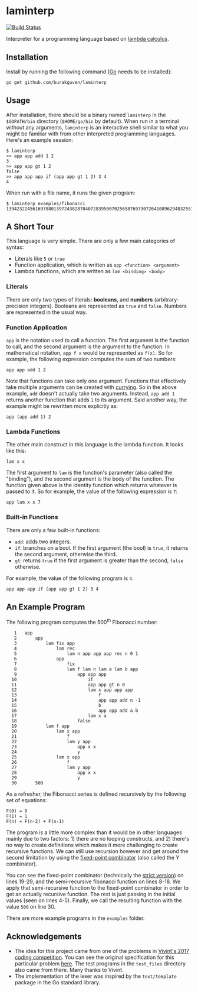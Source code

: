 # laminterp

[![Build Status](https://travis-ci.org/burakguven/laminterp.svg?branch=master)](https://travis-ci.org/burakguven/laminterp)

Interpreter for a programming language based on [lambda calculus](https://en.wikipedia.org/wiki/Lambda_calculus).

## Installation

Install by running the following command ([Go](https://golang.org/dl/) needs to be installed):

```
go get github.com/burakguven/laminterp
```

## Usage

After installation, there should be a binary named `laminterp` in the `$GOPATH/bin` directory (`$HOME/go/bin` by default). When run in a terminal without any arguments, `laminterp` is an interactive shell similar to what you might be familiar with from other interpreted programming languages. Here's an example session:

```
$ laminterp
>> app app add 1 2
3
>> app app gt 1 2
false
>> app app app if (app app gt 1 2) 3 4
4
```

When run with a file name, it runs the given program:

```
$ laminterp examples/fibonacci
139423224561697880139724382870407283950070256587697307264108962948325571622863290691557658876222521294125
```

## A Short Tour

This language is very simple. There are only a few main categories of syntax:

* Literals like `5` or `true`
* Function application, which is written as `app <function> <argument>`
* Lambda functions, which are written as `lam <binding> <body>`

### Literals

There are only two types of literals: **booleans**, and **numbers** (arbitrary-precision integers). Booleans are represented as `true` and `false`. Numbers are represented in the usual way.

### Function Application

`app` is the notation used to call a function. The first argument is the function to call, and the second argument is the argument to the function. In mathematical notation, `app f x` would be represented as `f(x)`. So for example, the following expression computes the sum of two numbers:

```
app app add 1 2
```

Note that functions can take only one argument. Functions that effectively take multiple arguments can be created with [currying](https://en.wikipedia.org/wiki/Currying). So in the above example, `add` doesn't actually take two arguments. Instead, `app add 1` returns another function that adds `1` to its argument. Said another way, the example might be rewritten more explicitly as:

```
app (app add 1) 2
```

### Lambda Functions

The other main construct in this language is the lambda function. It looks like this:

```
lam x x
```

The first argument to `lam` is the function's parameter (also called the "binding"), and the second argument is the body of the function. The function given above is the identity function which returns whatever is passed to it. So for example, the value of the following expression is `7`:

```
app lam x x 7
```

### Built-in Functions

There are only a few built-in functions:

* `add`: adds two integers.
* `if`: branches on a bool. If the first argument (the bool) is `true`, it returns the second argument, otherwise the third.
* `gt`: returns `true` if the first argument is greater than the second, `false` otherwise.

For example, the value of the following program is `4`.
```
app app app if (app app gt 1 2) 3 4
```

## An Example Program

The following program computes the 500<sup>th</sup> Fibonacci number:

```
   1   app
   2       app
   3           lam fix app
   4               lam rec
   5                   lam n app app app rec n 0 1
   6               app
   7                   fix
   8                   lam f lam n lam a lam b app
   9                       app app app
  10                           if
  11                           app app gt n 0
  12                           lam x app app app
  13                               f
  14                               app app add n -1
  15                               b
  16                               app app add a b
  17                           lam x a
  18                       false
  19           lam f app
  20               lam x app
  21                   f
  22                   lam y app
  23                       app x x
  24                       y
  25               lam x app
  26                   f
  27                   lam y app
  28                       app x x
  29                       y
  30       500
```

As a refresher, the Fibonacci series is defined recursively by the following set of equations:

```
F(0) = 0
F(1) = 1
F(n) = F(n-2) + F(n-1)
```

The program is a little more complex than it would be in other languages mainly due to two factors: 1) there are no looping constructs, and 2) there's no way to create definitions which makes it more challenging to create recursive functions. We can still use recursion however and get around the second limitation by using the [fixed-point combinator](https://en.wikipedia.org/wiki/Fixed-point_combinator) (also called the Y combinator).

You can see the fixed-point combinator (technically the [strict version](https://en.wikipedia.org/wiki/Fixed-point_combinator#Strict_fixed_point_combinator)) on lines 19-29, and the semi-recursive fibonacci function on lines 8-18. We apply that semi-recursive function to the fixed-point combinator in order to get an actually recursive function. The rest is just passing in the initial values (seen on lines 4-5). Finally, we call the resulting function with the value `500` on line 30.

There are more example programs in the `examples` folder.

## Acknowledgements

* The idea for this project came from one of the problems in [Vivint's 2017 coding competition](https://innovation.vivint.com/and-thats-a-wrap-vivint-s-game-of-codes-2017-deab198696aa). You can see the original specification for this particular problem [here](https://github.com/vivint/coding-competitions/blob/master/goc2017/laminterp/README.md). The test programs in the `test_files` directory also came from there. Many thanks to Vivint.
* The implementation of the lexer was inspired by the `text/template` package in the Go standard library.
